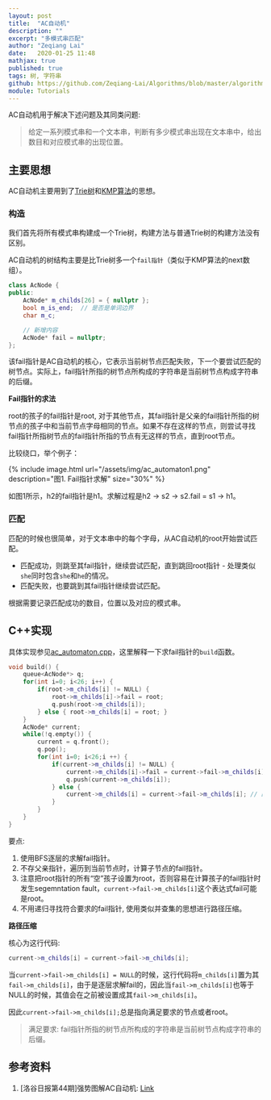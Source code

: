 ```yaml
---
layout: post
title:  "AC自动机"
description: ""
excerpt: "多模式串匹配"
author: "Zeqiang Lai"
date:   2020-01-25 11:48
mathjax: true
published: true
tags: 树, 字符串
github: https://github.com/Zeqiang-Lai/Algorithms/blob/master/algorithm/pattern-search/ac_automaton.cpp
module: Tutorials
---
```


AC自动机用于解决下述问题及其同类问题:

> 给定一系列模式串和一个文本串，判断有多少模式串出现在文本串中，给出数目和对应模式串的出现位置。

## 主要思想

AC自动机主要用到了[Trie树](https://zeqiang-lai.github.io/Algorithms/trie%E6%A0%91.html)和[KMP算法](https://zeqiang-lai.github.io/Algorithms/kmp.html)的思想。

### 构造

我们首先将所有模式串构建成一个Trie树，构建方法与普通Trie树的构建方法没有区别。

AC自动机的树结构主要是比Trie树多一个`fail指针`（类似于KMP算法的next数组）。

```c++
class AcNode {
public:
    AcNode* m_childs[26] = { nullptr };
    bool m_is_end;  // 是否是单词边界
    char m_c;

    // 新增内容
    AcNode* fail = nullptr; 
};

```

该fail指针是AC自动机的核心，它表示当前树节点匹配失败，下一个要尝试匹配的树节点。实际上，fail指针所指的树节点所构成的字符串是当前树节点构成字符串的后缀。

**Fail指针的求法**

root的孩子的fail指针是root, 对于其他节点，其fail指针是父亲的fail指针所指的树节点的孩子中和当前节点字母相同的节点。如果不存在这样的节点，则尝试寻找fail指针所指树节点的fail指针所指的节点有无这样的节点，直到root节点。

比较绕口，举个例子：

{% include image.html url="/assets/img/ac_automaton1.png" description="图1. Fail指针求解" size="30%" %}

如图1所示，h2的fail指针是h1。求解过程是h2 -> s2 -> s2.fail = s1 -> h1。

### 匹配

匹配的时候也很简单，对于文本串中的每个字母，从AC自动机的root开始尝试匹配。
- 匹配成功，则跳至其fail指针，继续尝试匹配，直到跳回root指针 - 处理类似`she`同时包含`she`和`he`的情况。
- 匹配失败，也要跳到其fail指针继续尝试匹配。

根据需要记录匹配成功的数目，位置以及对应的模式串。

## C++实现

具体实现参见[ac_automaton.cpp](https://github.com/Zeqiang-Lai/Algorithms/blob/master/algorithm/pattern-search/ac_automaton.cpp)，这里解释一下求fail指针的`build`函数。

```c++
void build() {
    queue<AcNode*> q;
    for(int i=0; i<26; i++) {
        if(root->m_childs[i] != NULL) {
            root->m_childs[i]->fail = root;
            q.push(root->m_childs[i]);
        } else { root->m_childs[i] = root; }
    }
    AcNode* current;
    while(!q.empty()) {
        current = q.front();
        q.pop();
        for(int i=0; i<26;i ++) {
            if(current->m_childs[i] != NULL) {
                current->m_childs[i]->fail = current->fail->m_childs[i];
                q.push(current->m_childs[i]);
            } else {
                current->m_childs[i] = current->fail->m_childs[i]; // 路径压缩
            }
        }
    }
}
```
要点:
1. 使用BFS逐层的求解fail指针。
2. 不存父亲指针，遍历到当前节点时，计算子节点的fail指针。
3. 注意把root指针的所有“空”孩子设置为root，否则容易在计算孩子的fail指针时发生segemntation fault，`current->fail->m_childs[i]`这个表达式fail可能是root。
4. 不用递归寻找符合要求的fail指针, 使用类似并查集的思想进行路径压缩。

**路径压缩**

核心为这行代码:
```c++
current->m_childs[i] = current->fail->m_childs[i];
```

当`current->fail->m_childs[i] = NULL`的时候，这行代码将`m_childs[i]`置为其`fail->m_childs[i]`，由于是逐层求解fail的，因此当`fail->m_childs[i]`也等于NULL的时候，其值会在之前被设置成其`fail->m_childs[i]`。

因此`current->fail->m_childs[i];`总是指向满足要求的节点或者root。

> 满足要求: fail指针所指的树节点所构成的字符串是当前树节点构成字符串的后缀。

## 参考资料

1. [洛谷日报第44期]强势图解AC自动机: [Link](https://baijiahao.baidu.com/s?id=1610756759406088822&wfr=spider&for=pc)
